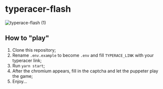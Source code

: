 # typeracer-flash

![typerace-flash (1)](https://user-images.githubusercontent.com/6601377/111522329-1eb53100-8795-11eb-829a-47610d40b33b.png)

## How to "play"

1. Clone this repository;
2. Rename `.env.example` to become `.env` and fill `TYPERACE_LINK` with your typeracer link;
3. Run `yarn start`;
4. After the chromium appears, fill in the captcha and let the puppeter play the game;
5. Enjoy...
